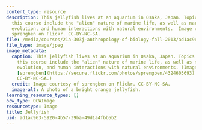 ```yaml
---
content_type: resource
description: This jellyfish lives at an aquarium in Osaka, Japan. Topics covered in
  this course include the "alien" nature of marine life, as well as narratives of
  evolution, and human interactions with natural environments.  Image courtesy of
  sprengben on Flickr. CC-BY-NC-SA.
file: /media/courses/21a-303j-anthropology-of-biology-fall-2013/ad1ac96359204b5739ba49d1a4fbb5b2_21a-303f13.jpg
file_type: image/jpeg
image_metadata:
  caption: This jellyfish lives at an aquarium in Osaka, Japan. Topics covered in
    this course include the "alien" nature of marine life, as well as narratives of
    evolution, and human interactions with natural environments. (Image courtesy of
    [sprengben](https://secure.flickr.com/photos/sprengben/4324603693) on Flickr.
    CC-BY-NC-SA.)
  credit: Image courtesy of sprengben on Flickr. CC-BY-NC-SA.
  image-alt: A photo of a bright orange jellyfish.
learning_resource_types: []
ocw_type: OCWImage
resourcetype: Image
title: Jellyfish
uid: ad1ac963-5920-4b57-39ba-49d1a4fbb5b2
---
```

